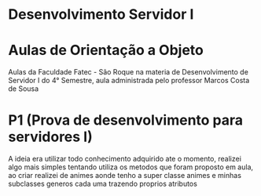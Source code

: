 # Desenvolvimento Servidor I

# Aulas de Orientação a Objeto

<P> Aulas da Faculdade Fatec - São Roque na materia de Desenvolvimento de Servidor I do 4° Semestre, aula administrada pelo professor Marcos Costa de Sousa </P>


# P1 (Prova de desenvolvimento para servidores I)

<P> A ideia era utilizar todo conhecimento adquirido ate o momento, realizei algo mais simples tentando utiliza os metodos que foram proposto em aula, ao criar realizei de animes aonde tenho a super classe animes e minhas subclasses generos cada uma trazendo proprios atributos</P>
